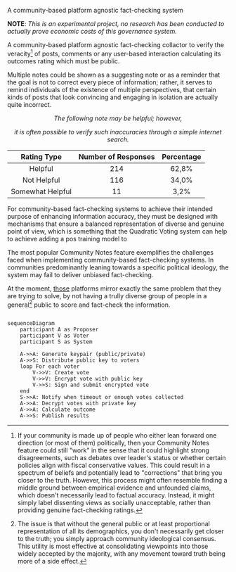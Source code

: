 A community-based platform agnostic fact-checking system

**NOTE**: _This is an experimental project, no research has been conducted to actually prove economic costs of this governance system._

A community-based platform agnostic fact-checking collactor to verify the veracity[^1] of posts, comments or any user-based interaction calculating its outcomes rating which must be public.

Multiple notes could be shown as a suggesting note or as a reminder that the goal is not to correct every piece of information; rather, it serves to remind individuals of the existence of multiple perspectives, that certain kinds of posts that look convincing and engaging in isolation are actually quite incorrect.

<div align="center">

<em>The following note may be helpful; however,

it is often possible to verify such inaccuracies through a simple internet search.</em>

|   Rating Type    | Number of Responses | Percentage |
| :--------------: | :-----------------: | :--------: |
|     Helpful      |         214         |   62,8%    |
|   Not Helpful    |         116         |   34,0%    |
| Somewhat Helpful |         11          |    3,2%    |

</div>

For community-based fact-checking systems to achieve their intended purpose of enhancing information accuracy, they must be designed with mechanisms that ensure a balanced representation of diverse and genuine point of view, which is something that the Quadratic Voting system can help to achieve adding a pos training model to

The most popular Community Notes feature exemplifies the challenges faced when implementing community-based fact-checking systems. In communities predominantly leaning towards a specific political ideology, the system may fail to deliver unbiased fact-checking.

At the moment, [those](https://github.com/twitter/communitynotes/blob/main/documentation/about/challenges.md?plain=1#L20) platforms mirror exactly the same problem that they are trying to solve, by not having a trully diverse group of people in a general[^2] public to score and fact-check the information.

```mermaid

sequenceDiagram
    participant A as Proposer
    participant V as Voter
    participant S as System

    A->>A: Generate keypair (public/private)
    A->>S: Distribute public key to voters
    loop For each voter
        V->>V: Create vote
        V->>V: Encrypt vote with public key
        V->>S: Sign and submit encrypted vote
    end
    S->>A: Notify when timeout or enough votes collected
    A->>A: Decrypt votes with private key
    A->>A: Calculate outcome
    A->>S: Publish results
```

[^1]: If your community is made up of people who either lean forward one direction (or most of them) politically, then your Community Notes feature could still "work" in the sense that it could highlight strong disagreements, such as debates over leader's status or whether certain policies align with fiscal conservative values. This could result in a spectrum of beliefs and potentially lead to "corrections" that bring you closer to the truth. However, this process might often resemble finding a middle ground between empirical evidence and unfounded claims, which doesn't necessarily lead to factual accuracy. Instead, it might simply label dissenting views as socially unacceptable, rather than providing genuine fact-checking ratings.
[^2]: The issue is that without the general public or at least proportional representation of all its demographics, you don't necessarily get closer to the truth; you simply approach community ideological consensus. This utility is most effective at consolidating viewpoints into those widely accepted by the majority, with any movement toward truth being more of a side effect.
